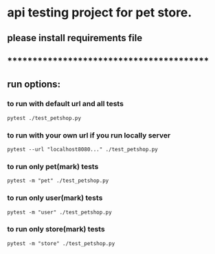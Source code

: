 # api testing project for pet store.

## please install requirements file
## ****************************************
## run options:
### to run with default url and all tests 
```commandline
pytest ./test_petshop.py 
```
### to run with your own url if you run locally server
```commandline
pytest --url "localhost8080..." ./test_petshop.py
```
### to run only pet(mark) tests 
```commandline
pytest -m "pet" ./test_petshop.py  
```
### to run only user(mark) tests 
```commandline
pytest -m "user" ./test_petshop.py  
```
### to run only store(mark) tests 
```commandline
pytest -m "store" ./test_petshop.py 
```